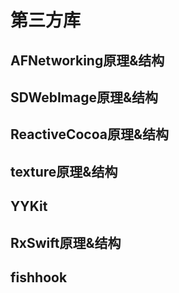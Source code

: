 # 第三方库

## AFNetworking原理&结构

## SDWebImage原理&结构

## ReactiveCocoa原理&结构

## texture原理&结构

## YYKit

## RxSwift原理&结构

## fishhook
